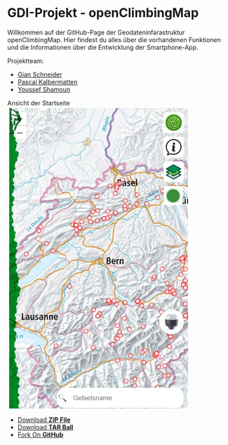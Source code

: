 # GDI-Projekt - openClimbingMap

Willkommen auf der GitHub-Page der Geodateninfarastruktur openClimbingMap. Hier findest du alles über die vorhandenen Funktionen und die Informationen über die Entwicklung der Smartphone-App.

Projektteam:

- [Gian Schneider](https://github.com/gianschneider)
- [Pascal Kalbermatten](https://github.com/pasika23)
- [Youssef Shamoun](https://github.com/YoussefShamoun)

Ansicht der Startseite
![Ansicht der Startseite](startseite.jpg)

- [Download **ZIP File**](https://github.com/gianschneider/openClimbingMap/archive/refs/heads/main.zip)
- [Download **TAR Ball**](https://github.com/orderedlist/minimal/tarball/master)
- [Fork On **GitHub**](https://github.com/gianschneider/openClimbingMap)
